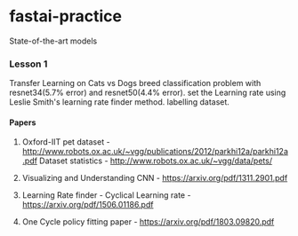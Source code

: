 # fastai-practice
State-of-the-art models
### Lesson 1
Transfer Learning on Cats vs Dogs breed classification problem with resnet34(5.7% error) and resnet50(4.4% error).
set the Learning rate using Leslie Smith's learning rate finder method.
labelling dataset.
#### Papers
1. Oxford-IIT pet dataset - http://www.robots.ox.ac.uk/~vgg/publications/2012/parkhi12a/parkhi12a.pdf
   Dataset statistics - http://www.robots.ox.ac.uk/~vgg/data/pets/
   
2. Visualizing and Understanding CNN - https://arxiv.org/pdf/1311.2901.pdf
3. Learning Rate finder - Cyclical Learning rate - https://arxiv.org/pdf/1506.01186.pdf
4. One Cycle policy fitting paper - https://arxiv.org/pdf/1803.09820.pdf
